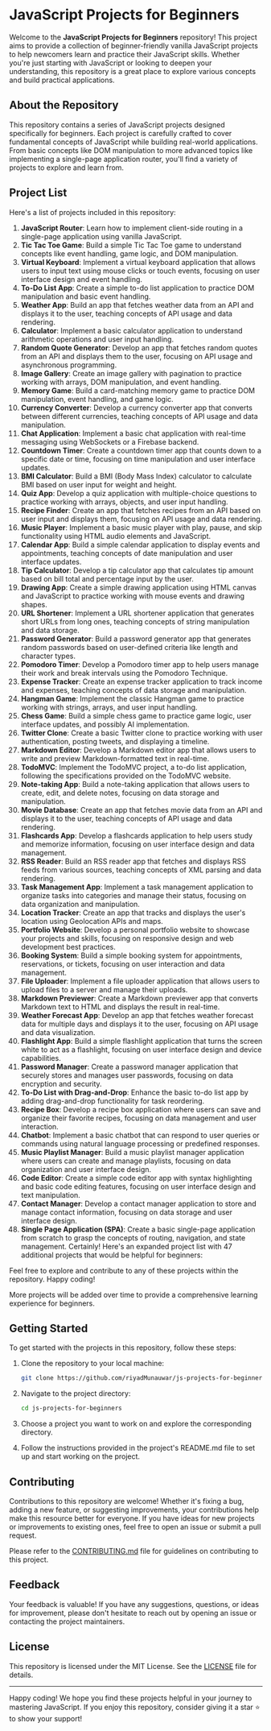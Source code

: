 # JavaScript Projects for Beginners

Welcome to the **JavaScript Projects for Beginners** repository! This project aims to provide a collection of beginner-friendly vanilla JavaScript projects to help newcomers learn and practice their JavaScript skills. Whether you're just starting with JavaScript or looking to deepen your understanding, this repository is a great place to explore various concepts and build practical applications.

## About the Repository

This repository contains a series of JavaScript projects designed specifically for beginners. Each project is carefully crafted to cover fundamental concepts of JavaScript while building real-world applications. From basic concepts like DOM manipulation to more advanced topics like implementing a single-page application router, you'll find a variety of projects to explore and learn from.

## Project List

Here's a list of projects included in this repository:

1. **JavaScript Router**: Learn how to implement client-side routing in a single-page application using vanilla JavaScript.
2. **Tic Tac Toe Game**: Build a simple Tic Tac Toe game to understand concepts like event handling, game logic, and DOM manipulation.
3. **Virtual Keyboard**: Implement a virtual keyboard application that allows users to input text using mouse clicks or touch events, focusing on user interface design and event handling.
4. **To-Do List App**: Create a simple to-do list application to practice DOM manipulation and basic event handling.
5. **Weather App**: Build an app that fetches weather data from an API and displays it to the user, teaching concepts of API usage and data rendering.
6. **Calculator**: Implement a basic calculator application to understand arithmetic operations and user input handling.
7. **Random Quote Generator**: Develop an app that fetches random quotes from an API and displays them to the user, focusing on API usage and asynchronous programming.
8. **Image Gallery**: Create an image gallery with pagination to practice working with arrays, DOM manipulation, and event handling.
9. **Memory Game**: Build a card-matching memory game to practice DOM manipulation, event handling, and game logic.
10. **Currency Converter**: Develop a currency converter app that converts between different currencies, teaching concepts of API usage and data manipulation.
11. **Chat Application**: Implement a basic chat application with real-time messaging using WebSockets or a Firebase backend.
12. **Countdown Timer**: Create a countdown timer app that counts down to a specific date or time, focusing on time manipulation and user interface updates.
13. **BMI Calculator**: Build a BMI (Body Mass Index) calculator to calculate BMI based on user input for weight and height.
14. **Quiz App**: Develop a quiz application with multiple-choice questions to practice working with arrays, objects, and user input handling.
15. **Recipe Finder**: Create an app that fetches recipes from an API based on user input and displays them, focusing on API usage and data rendering.
16. **Music Player**: Implement a basic music player with play, pause, and skip functionality using HTML audio elements and JavaScript.
17. **Calendar App**: Build a simple calendar application to display events and appointments, teaching concepts of date manipulation and user interface updates.
18. **Tip Calculator**: Develop a tip calculator app that calculates tip amount based on bill total and percentage input by the user.
19. **Drawing App**: Create a simple drawing application using HTML canvas and JavaScript to practice working with mouse events and drawing shapes.
20. **URL Shortener**: Implement a URL shortener application that generates short URLs from long ones, teaching concepts of string manipulation and data storage.
21. **Password Generator**: Build a password generator app that generates random passwords based on user-defined criteria like length and character types.
22. **Pomodoro Timer**: Develop a Pomodoro timer app to help users manage their work and break intervals using the Pomodoro Technique.
23. **Expense Tracker**: Create an expense tracker application to track income and expenses, teaching concepts of data storage and manipulation.
24. **Hangman Game**: Implement the classic Hangman game to practice working with strings, arrays, and user input handling.
25. **Chess Game**: Build a simple chess game to practice game logic, user interface updates, and possibly AI implementation.
26. **Twitter Clone**: Create a basic Twitter clone to practice working with user authentication, posting tweets, and displaying a timeline.
27. **Markdown Editor**: Develop a Markdown editor app that allows users to write and preview Markdown-formatted text in real-time.
28. **TodoMVC**: Implement the TodoMVC project, a to-do list application, following the specifications provided on the TodoMVC website.
29. **Note-taking App**: Build a note-taking application that allows users to create, edit, and delete notes, focusing on data storage and manipulation.
30. **Movie Database**: Create an app that fetches movie data from an API and displays it to the user, teaching concepts of API usage and data rendering.
31. **Flashcards App**: Develop a flashcards application to help users study and memorize information, focusing on user interface design and data management.
32. **RSS Reader**: Build an RSS reader app that fetches and displays RSS feeds from various sources, teaching concepts of XML parsing and data rendering.
33. **Task Management App**: Implement a task management application to organize tasks into categories and manage their status, focusing on data organization and manipulation.
34. **Location Tracker**: Create an app that tracks and displays the user's location using Geolocation APIs and maps.
35. **Portfolio Website**: Develop a personal portfolio website to showcase your projects and skills, focusing on responsive design and web development best practices.
36. **Booking System**: Build a simple booking system for appointments, reservations, or tickets, focusing on user interaction and data management.
37. **File Uploader**: Implement a file uploader application that allows users to upload files to a server and manage their uploads.
38. **Markdown Previewer**: Create a Markdown previewer app that converts Markdown text to HTML and displays the result in real-time.
39. **Weather Forecast App**: Develop an app that fetches weather forecast data for multiple days and displays it to the user, focusing on API usage and data visualization.
40. **Flashlight App**: Build a simple flashlight application that turns the screen white to act as a flashlight, focusing on user interface design and device capabilities.
41. **Password Manager**: Create a password manager application that securely stores and manages user passwords, focusing on data encryption and security.
42. **To-Do List with Drag-and-Drop**: Enhance the basic to-do list app by adding drag-and-drop functionality for task reordering.
43. **Recipe Box**: Develop a recipe box application where users can save and organize their favorite recipes, focusing on data management and user interaction.
44. **Chatbot**: Implement a basic chatbot that can respond to user queries or commands using natural language processing or predefined responses.
45. **Music Playlist Manager**: Build a music playlist manager application where users can create and manage playlists, focusing on data organization and user interface design.
46. **Code Editor**: Create a simple code editor app with syntax highlighting and basic code editing features, focusing on user interface design and text manipulation.
47. **Contact Manager**: Develop a contact manager application to store and manage contact information, focusing on data storage and user interface design.
48. **Single Page Application (SPA)**: Create a basic single-page application from scratch to grasp the concepts of routing, navigation, and state management.
Certainly! Here's an expanded project list with 47 additional projects that would be helpful for beginners:

Feel free to explore and contribute to any of these projects within the repository. Happy coding!

More projects will be added over time to provide a comprehensive learning experience for beginners.

## Getting Started

To get started with the projects in this repository, follow these steps:

1. Clone the repository to your local machine:

   ```bash
   git clone https://github.com/riyadMunauwar/js-projects-for-beginners.git
   ```

2. Navigate to the project directory:

   ```bash
   cd js-projects-for-beginners
   ```

3. Choose a project you want to work on and explore the corresponding directory.

4. Follow the instructions provided in the project's README.md file to set up and start working on the project.

## Contributing

Contributions to this repository are welcome! Whether it's fixing a bug, adding a new feature, or suggesting improvements, your contributions help make this resource better for everyone. If you have ideas for new projects or improvements to existing ones, feel free to open an issue or submit a pull request.

Please refer to the [CONTRIBUTING.md](CONTRIBUTING.md) file for guidelines on contributing to this project.

## Feedback

Your feedback is valuable! If you have any suggestions, questions, or ideas for improvement, please don't hesitate to reach out by opening an issue or contacting the project maintainers.

## License

This repository is licensed under the MIT License. See the [LICENSE](LICENSE) file for details.

---

Happy coding! We hope you find these projects helpful in your journey to mastering JavaScript. If you enjoy this repository, consider giving it a star ⭐️ to show your support!